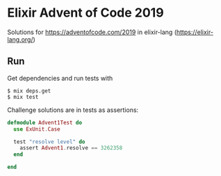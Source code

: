 # Elixir Advent of Code 2019

Solutions for https://adventofcode.com/2019 in elixir-lang (https://elixir-lang.org/)

## Run

Get dependencies and run tests with
```
$ mix deps.get
$ mix test
```

Challenge solutions are in tests as assertions:

```elixir
defmodule Advent1Test do
  use ExUnit.Case

  test "resolve level" do
    assert Advent1.resolve == 3262358
  end

end

```
